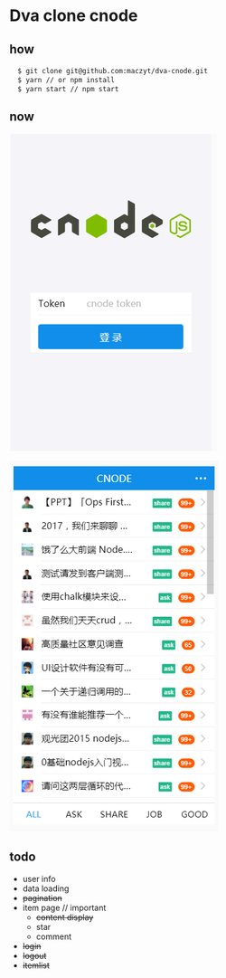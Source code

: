 # Dva clone cnode

## how

``` shell
  $ git clone git@github.com:maczyt/dva-cnode.git
  $ yarn // or npm install
  $ yarn start // npm start
```

## now

![login](./login.png)

![main](./main.png)

## todo

- user info
- data loading
- ~~pagination~~
- item page // important
  - ~~content display~~
  - star
  - comment
- ~~login~~
- ~~logout~~
- ~~itemlist~~